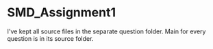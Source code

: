 # SMD_Assignment1

I've kept all source files in the separate question folder. Main for every question is in its source folder.
